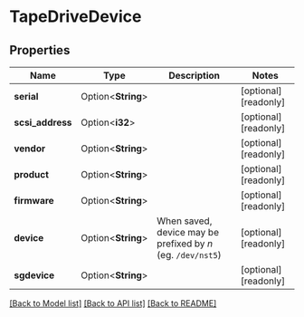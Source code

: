 # TapeDriveDevice

## Properties

Name | Type | Description | Notes
------------ | ------------- | ------------- | -------------
**serial** | Option<**String**> |  | [optional][readonly]
**scsi_address** | Option<**i32**> |  | [optional][readonly]
**vendor** | Option<**String**> |  | [optional][readonly]
**product** | Option<**String**> |  | [optional][readonly]
**firmware** | Option<**String**> |  | [optional][readonly]
**device** | Option<**String**> | When saved, device may be prefixed by *n* (eg. `/dev/nst5`) | [optional][readonly]
**sgdevice** | Option<**String**> |  | [optional][readonly]

[[Back to Model list]](../README.md#documentation-for-models) [[Back to API list]](../README.md#documentation-for-api-endpoints) [[Back to README]](../README.md)


